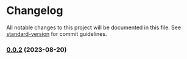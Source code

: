 # Changelog

All notable changes to this project will be documented in this file. See [standard-version](https://github.com/conventional-changelog/standard-version) for commit guidelines.

### [0.0.2](https://github.com/wakaka378/workSpecification/compare/v0.0.1...v0.0.2) (2023-08-20)

